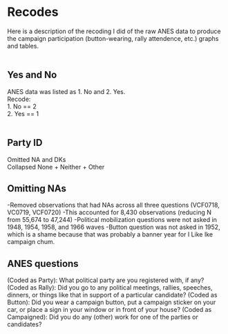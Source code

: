 <h1>
Recodes
</h1>
Here is a description of the recoding I did of the raw ANES data to produce the campaign participation (button-wearing, rally attendence, etc.) graphs and tables.
<br>
<br>
<h2> Yes and No </h2>
ANES data was listed as 1. No and 2. Yes. <br>
Recode:<br>
1. No == 2<br>
2. Yes == 1<br>
<br>
<h2> Party ID </h2>
Omitted NA and DKs <br>
Collapsed None + Neither + Other <br>

<h2> Omitting NAs </h2>
-Removed observations that had NAs across all three questions (VCF0718, VC0719, VCF0720)
-This accounted for 8,430 observations (reducing N from 55,674 to 47,244)
-Political mobilization questions were not asked in 1948, 1954, 1958, and 1966 waves
-Button question was not asked in 1952, which is a shame because that was probably a banner year for I Like Ike campaign chum.

<h2> ANES questions </h2>
(Coded as Party): What political party are you registered with, if any?
(Coded as Rally): Did you go to any political meetings, rallies, speeches, dinners, or things like
that in support of a particular candidate?
(Coded as Button): Did you wear a campaign button, put a campaign sticker on your car, or
place a sign in your window or in front of your house?
(Coded as Campaigned): Did you do any (other) work for one of the parties or candidates?
